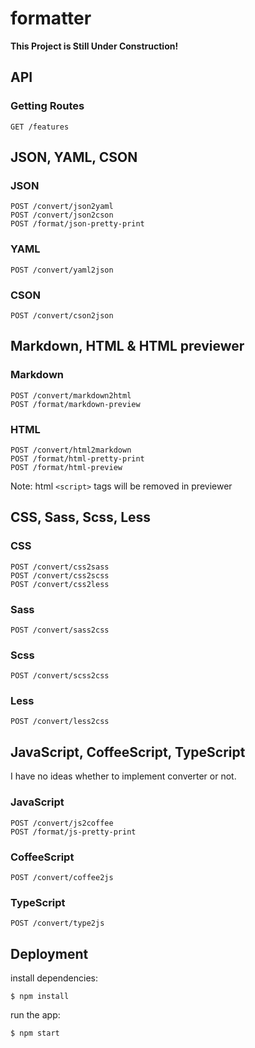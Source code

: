 
formatter
=========

__This Project is Still Under Construction!__


API
-----

### Getting Routes

    GET /features


JSON, YAML, CSON
----------------

### JSON

    POST /convert/json2yaml
    POST /convert/json2cson
    POST /format/json-pretty-print

### YAML

    POST /convert/yaml2json

### CSON

    POST /convert/cson2json

<!--
### XML

    POST /convert/xml2json
-->


Markdown, HTML & HTML previewer
-------------------------------

### Markdown

    POST /convert/markdown2html
    POST /format/markdown-preview

### HTML

    POST /convert/html2markdown
    POST /format/html-pretty-print
    POST /format/html-preview

Note: html `<script>` tags will be removed in previewer


CSS, Sass, Scss, Less
---------------------

### CSS

    POST /convert/css2sass
    POST /convert/css2scss
    POST /convert/css2less

### Sass

    POST /convert/sass2css

### Scss

    POST /convert/scss2css

### Less

    POST /convert/less2css


JavaScript, CoffeeScript, TypeScript
------------------------------------

I have no ideas whether to implement converter or not.

### JavaScript

    POST /convert/js2coffee
    POST /format/js-pretty-print

### CoffeeScript

    POST /convert/coffee2js

### TypeScript

    POST /convert/type2js


Deployment
----------

install dependencies:

    $ npm install

run the app:

    $ npm start

